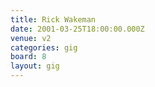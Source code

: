 ```yaml
---
title: Rick Wakeman
date: 2001-03-25T18:00:00.000Z
venue: v2
categories: gig
board: 8
layout: gig
---
```

